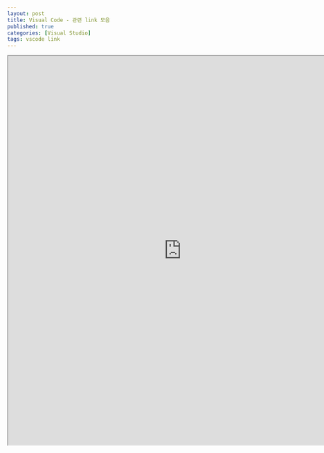```yaml
---
layout: post
title: Visual Code - 관련 link 모음
published: true
categories: [Visual Studio]
tags: vscode link
---
```

<iframe width="800" height="900" src="https://docs.google.com/document/d/e/2PACX-1vRO4dWveoeUYggXviCzYL6teB5lb_cFl7fz9IcNLbF5mvU5HAznuPmi66TvZIbbnO5vNscQG4qS3vXT/pub?embedded=true"></iframe>  
  

